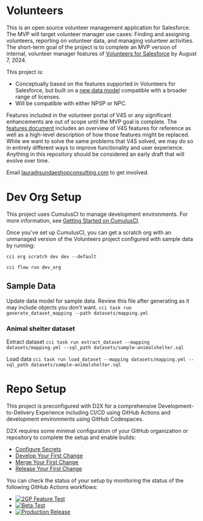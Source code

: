 # Volunteers
This is an open source volunteer management application for Salesforce. The MVP will target volunteer manager use cases: Finding and assigning volunteers, reporting on volunteer data, and managing volunteer activities. The short-term goal of the project is to complete an MVP version of internal, volunteer manager features of [Volunteers for Salesforce](https://appexchange.salesforce.com/appxListingDetail?listingId=a0N30000003JBggEAG) by August 7, 2024. 

This project is:
- Conceptually based on the features supported in Volunteers for Salesforce, but built on a [new data model](docs/data_model.md) compatible with a broader range of licenses.
- Will be compatible with either NPSP or NPC. 

Features included in the volunteer portal of V4S or any significant enhancements are out of scope until the MVP goal is complete. The [features document](docs/features.md) includes an overview of V4S features for reference as well as a high-level description of how those features might be replaced. While we want to solve the same problems that V4S solved, we may do so in entirely different ways to improve functionality and user experience. Anything in this repository should be considered an early draft that will evolve over time.

Email laura@sundaeshopconsulting.com to get involved.

# Dev Org Setup
This project uses CumulusCI to manage development environments. For more information, see [Getting Started on CumulusCI](https://cumulusci.readthedocs.io/en/stable/get-started.html). 

Once you've set up CumulusCI, you can get a scratch org with an unmanaged version of the Volunteers project configured with sample data by running:

`cci org scratch dev dev --default`

`cci flow run dev_org`

## Sample Data 

Update data model for sample data. Review this file after generating as it may include objects you don't want.
`cci task run generate_dataset_mapping --path datasets/mapping.yml`

### Animal shelter dataset

Extract dataset
`cci task run extract_dataset --mapping datasets/mapping.yml --sql_path datasets/sample-animalshelter.sql`

Load data
`cci task run load_dataset --mapping datasets/mapping.yml --sql_path datasets/sample-animalshelter.sql`



# Repo Setup
This project is preconfigured with D2X for a comprehensive Development-to-Delivery Experience including CI/CD using GitHub Actions and development environments using GitHub Codespaces.

D2X requires some minimal configuration of your GitHub organization or repository to complete the setup and enable builds:
* [Configure Secrets](https://d2x.readthedocs.io/en/latest/tutorial/#secrets)
* [Develop Your First Change](https://d2x.readthedocs.io/en/latest/tutorial/#develop)
* [Merge Your First Change](https://d2x.readthedocs.io/en/latest/tutorial/#merge)
* [Release Your First Change](https://d2x.readthedocs.io/en/latest/tutorial/#release)

You can check the status of your setup by monitoring the status of the following GitHub Actions workflows:
* [![2GP Feature Test](https://github.com/lmeerkatz/Volunteers/actions/workflows/feature.yml/badge.svg)](https://github.com/lmeerkatz/Volunteers/actions/workflows/feature.yml)
* [![Beta Test](https://github.com/lmeerkatz/Volunteers/actions/workflows/beta.yml/badge.svg)](https://github.com/lmeerkatz/Volunteers/actions/workflows/beta.yml)
* [![Production Release](https://github.com/lmeerkatz/Volunteers/actions/workflows/release.yml/badge.svg)](https://github.com/lmeerkatz/Volunteers/actions/workflows/release.yml)
